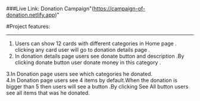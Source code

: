 ###Live Link:
Donation Campaign"(https://campaign-of-donation.netlify.app)"

#Project features:

---

1. Users can show 12 cards with different categories in Home page . clicking any card user will go to donation details page .
2. In donation details page users see donate button and description .By clicking donate button user donate money in this category .

3.In Donation page users see which categories he donated.  
4.In Donation page users see 4 items by default.When the donation is bigger than 5 then users will see a button .By clicking See All button users see all items that was he donated.

